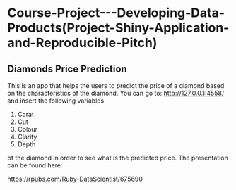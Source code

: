 # Course-Project---Developing-Data-Products(Project-Shiny-Application-and-Reproducible-Pitch)
## Diamonds Price Prediction
This is an app that helps the users to predict the price of a diamond based on the characteristics of the diamond.
You can go to:  http://127.0.0.1:4558/ and insert the following variables

1. Carat
2. Cut
3. Colour
4. Clarity
5. Depth

of the diamond in order to see what is the predicted price. The presentation can be found here:

https://rpubs.com/Ruby-DataScientist/675690

